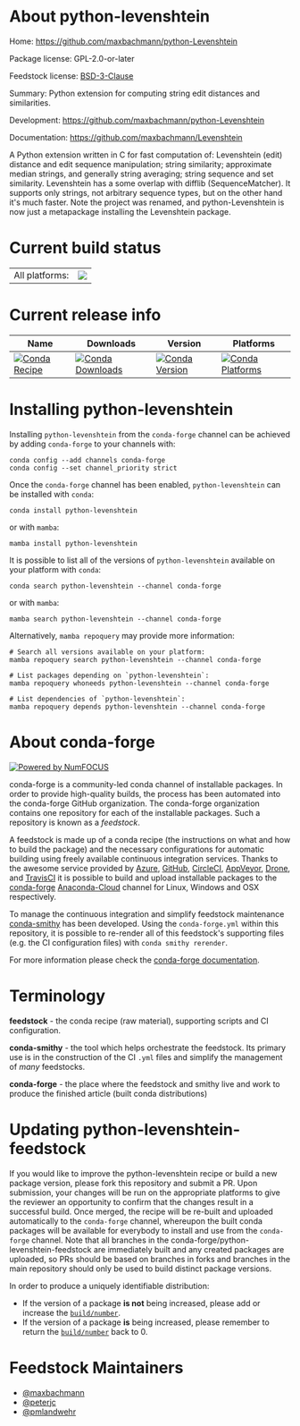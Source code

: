 About python-levenshtein
========================

Home: https://github.com/maxbachmann/python-Levenshtein

Package license: GPL-2.0-or-later

Feedstock license: [BSD-3-Clause](https://github.com/conda-forge/python-levenshtein-feedstock/blob/main/LICENSE.txt)

Summary: Python extension for computing string edit distances and similarities.

Development: https://github.com/maxbachmann/python-Levenshtein

Documentation: https://github.com/maxbachmann/Levenshtein

A Python extension written in C for fast computation of: Levenshtein (edit)
distance and edit sequence manipulation; string similarity; approximate median
strings, and generally string averaging; string sequence and set similarity.
Levenshtein has a some overlap with difflib (SequenceMatcher). It supports
only strings, not arbitrary sequence types, but on the other hand it's much
faster. Note the project was renamed, and python-Levenshtein is now just a
metapackage installing the Levenshtein package.


Current build status
====================


<table><tr><td>All platforms:</td>
    <td>
      <a href="https://dev.azure.com/conda-forge/feedstock-builds/_build/latest?definitionId=5723&branchName=main">
        <img src="https://dev.azure.com/conda-forge/feedstock-builds/_apis/build/status/python-levenshtein-feedstock?branchName=main">
      </a>
    </td>
  </tr>
</table>

Current release info
====================

| Name | Downloads | Version | Platforms |
| --- | --- | --- | --- |
| [![Conda Recipe](https://img.shields.io/badge/recipe-python--levenshtein-green.svg)](https://anaconda.org/conda-forge/python-levenshtein) | [![Conda Downloads](https://img.shields.io/conda/dn/conda-forge/python-levenshtein.svg)](https://anaconda.org/conda-forge/python-levenshtein) | [![Conda Version](https://img.shields.io/conda/vn/conda-forge/python-levenshtein.svg)](https://anaconda.org/conda-forge/python-levenshtein) | [![Conda Platforms](https://img.shields.io/conda/pn/conda-forge/python-levenshtein.svg)](https://anaconda.org/conda-forge/python-levenshtein) |

Installing python-levenshtein
=============================

Installing `python-levenshtein` from the `conda-forge` channel can be achieved by adding `conda-forge` to your channels with:

```
conda config --add channels conda-forge
conda config --set channel_priority strict
```

Once the `conda-forge` channel has been enabled, `python-levenshtein` can be installed with `conda`:

```
conda install python-levenshtein
```

or with `mamba`:

```
mamba install python-levenshtein
```

It is possible to list all of the versions of `python-levenshtein` available on your platform with `conda`:

```
conda search python-levenshtein --channel conda-forge
```

or with `mamba`:

```
mamba search python-levenshtein --channel conda-forge
```

Alternatively, `mamba repoquery` may provide more information:

```
# Search all versions available on your platform:
mamba repoquery search python-levenshtein --channel conda-forge

# List packages depending on `python-levenshtein`:
mamba repoquery whoneeds python-levenshtein --channel conda-forge

# List dependencies of `python-levenshtein`:
mamba repoquery depends python-levenshtein --channel conda-forge
```


About conda-forge
=================

[![Powered by
NumFOCUS](https://img.shields.io/badge/powered%20by-NumFOCUS-orange.svg?style=flat&colorA=E1523D&colorB=007D8A)](https://numfocus.org)

conda-forge is a community-led conda channel of installable packages.
In order to provide high-quality builds, the process has been automated into the
conda-forge GitHub organization. The conda-forge organization contains one repository
for each of the installable packages. Such a repository is known as a *feedstock*.

A feedstock is made up of a conda recipe (the instructions on what and how to build
the package) and the necessary configurations for automatic building using freely
available continuous integration services. Thanks to the awesome service provided by
[Azure](https://azure.microsoft.com/en-us/services/devops/), [GitHub](https://github.com/),
[CircleCI](https://circleci.com/), [AppVeyor](https://www.appveyor.com/),
[Drone](https://cloud.drone.io/welcome), and [TravisCI](https://travis-ci.com/)
it is possible to build and upload installable packages to the
[conda-forge](https://anaconda.org/conda-forge) [Anaconda-Cloud](https://anaconda.org/)
channel for Linux, Windows and OSX respectively.

To manage the continuous integration and simplify feedstock maintenance
[conda-smithy](https://github.com/conda-forge/conda-smithy) has been developed.
Using the ``conda-forge.yml`` within this repository, it is possible to re-render all of
this feedstock's supporting files (e.g. the CI configuration files) with ``conda smithy rerender``.

For more information please check the [conda-forge documentation](https://conda-forge.org/docs/).

Terminology
===========

**feedstock** - the conda recipe (raw material), supporting scripts and CI configuration.

**conda-smithy** - the tool which helps orchestrate the feedstock.
                   Its primary use is in the construction of the CI ``.yml`` files
                   and simplify the management of *many* feedstocks.

**conda-forge** - the place where the feedstock and smithy live and work to
                  produce the finished article (built conda distributions)


Updating python-levenshtein-feedstock
=====================================

If you would like to improve the python-levenshtein recipe or build a new
package version, please fork this repository and submit a PR. Upon submission,
your changes will be run on the appropriate platforms to give the reviewer an
opportunity to confirm that the changes result in a successful build. Once
merged, the recipe will be re-built and uploaded automatically to the
`conda-forge` channel, whereupon the built conda packages will be available for
everybody to install and use from the `conda-forge` channel.
Note that all branches in the conda-forge/python-levenshtein-feedstock are
immediately built and any created packages are uploaded, so PRs should be based
on branches in forks and branches in the main repository should only be used to
build distinct package versions.

In order to produce a uniquely identifiable distribution:
 * If the version of a package **is not** being increased, please add or increase
   the [``build/number``](https://docs.conda.io/projects/conda-build/en/latest/resources/define-metadata.html#build-number-and-string).
 * If the version of a package **is** being increased, please remember to return
   the [``build/number``](https://docs.conda.io/projects/conda-build/en/latest/resources/define-metadata.html#build-number-and-string)
   back to 0.

Feedstock Maintainers
=====================

* [@maxbachmann](https://github.com/maxbachmann/)
* [@peterjc](https://github.com/peterjc/)
* [@pmlandwehr](https://github.com/pmlandwehr/)

